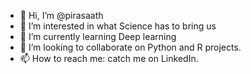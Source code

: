 - 👋 Hi, I’m @pirasaath
- 👀 I’m interested in what Science has to bring us 
- 🌱 I’m currently learning Deep learning
- 💞️ I’m looking to collaborate on Python and R projects. 
- 📫 How to reach me: catch me on LinkedIn. 

<!---
pirasaath/pirasaath is a ✨ special ✨ repository because its `README.md` (this file) appears on your GitHub profile.
You can click the Preview link to take a look at your changes.
--->
